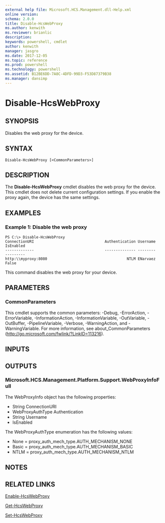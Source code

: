```yaml
---
external help file: Microsoft.HCS.Management.dll-Help.xml
online version: 
schema: 2.0.0
title: Disable-HcsWebProxy
ms.author: kenwith
ms.reviewer: brianlic
description: 
keywords: powershell, cmdlet
author: kenwith
manager: jasgro
ms.date: 2017-12-05
ms.topic: reference
ms.prod: powershell
ms.technology: powershell
ms.assetid: B12BE6DD-7A8C-4DFD-99D3-F53D87379B38
ms.manager: dansimp
---
```


# Disable-HcsWebProxy

## SYNOPSIS
Disables the web proxy for the device.

## SYNTAX

```
Disable-HcsWebProxy [<CommonParameters>]
```

## DESCRIPTION
The **Disable-HcsWebProxy** cmdlet disables the web proxy for the device.
This cmdlet does not delete current configuration settings.
If you enable the proxy again, the device has the same settings.

## EXAMPLES

### Example 1: Disable the web proxy
```
PS C:\> Disable-HcsWebProxy
ConnectionURI                                Authentication Username                                          IsEnabled
-------------                                -------------- --------                                          ---------
http:\\myproxy:8080                                    NTLM ENarvaez                                              False
```

This command disables the web proxy for your device.

## PARAMETERS

### CommonParameters
This cmdlet supports the common parameters: -Debug, -ErrorAction, -ErrorVariable, -InformationAction, -InformationVariable, -OutVariable, -OutBuffer, -PipelineVariable, -Verbose, -WarningAction, and -WarningVariable. For more information, see about_CommonParameters (http://go.microsoft.com/fwlink/?LinkID=113216).

## INPUTS

## OUTPUTS

### Microsoft.HCS.Management.Platform.Support.WebProxyInfoFull
The WebProxyInfo object has the following properties:

- String ConnectionURI
- WebProxyAuthType Authentication 
- String Username 
- IsEnabled

The WebProxyAuthType enumeration has the following values:

- None = proxy_auth_mech_type.AUTH_MECHANISM_NONE
- Basic = proxy_auth_mech_type.AUTH_MECHANISM_BASIC
- NTLM = proxy_auth_mech_type.AUTH_MECHANISM_NTLM

## NOTES

## RELATED LINKS

[Enable-HcsWebProxy](./Enable-HcsWebProxy.md)

[Get-HcsWebProxy](./Get-HcsWebProxy.md)

[Set-HcsWebProxy](./Set-HcsWebProxy.md)


